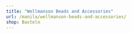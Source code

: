```yaml
---
title: "Wellmanson Beads and Accessories"
url: /manila/wellmanson-beads-and-accessories/
shop: Basteln
---
```

